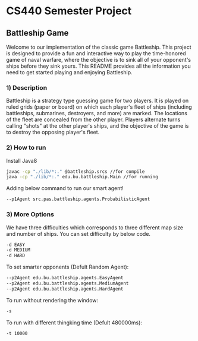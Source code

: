 # CS440 Semester Project

## Battleship Game

Welcome to our implementation of the classic game Battleship. This project is designed to provide a fun and interactive way to play the time-honored game of naval warfare, where the objective is to sink all of your opponent's ships before they sink yours. This README provides all the information you need to get started playing and enjoying Battleship.

### 1) Description

Battleship is a strategy type guessing game for two players. It is played on ruled grids (paper or board) on which each player's fleet of ships (including battleships, submarines, destroyers, and more) are marked. The locations of the fleet are concealed from the other player. Players alternate turns calling "shots" at the other player's ships, and the objective of the game is to destroy the opposing player's fleet.

### 2) How to run

Install Java8

```bash
javac -cp "./lib/*:." @battleship.srcs //for compile
java -cp "./lib/*:." edu.bu.battleship.Main //for running
```
Adding below command to run our smart agent!

```bash
--p1Agent src.pas.battleship.agents.ProbabilisticAgent
```

### 3) More Options

We have three difficulties which corresponds to three different map size and number of ships. You can set difficulty by below code.

```bash
-d EASY
-d MEDIUM
-d HARD
```

To set smarter opponents (Defult Random Agent):

```bash
--p2Agent edu.bu.battleship.agents.EasyAgent
--p2Agent edu.bu.battleship.agents.MediumAgent
--p2Agent edu.bu.battleship.agents.HardAgent
```

To run without rendering the window:

```bash
-s
```

To run with different thingking time (Defult 480000ms):

```bash
-t 10000
```


